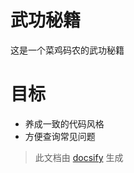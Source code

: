 # 武功秘籍 
这是一个菜鸡码农的武功秘籍

# 目标
* 养成一致的代码风格
* 方便查询常见问题


> 此文档由 [docsify](https://github.com/docsifyjs/docsify) 生成
